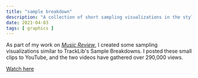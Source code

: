 ```yaml
---
title: "sample breakdown"
description: "A collection of short sampling visualizations in the style of TrackLib."
date: 2021-04-03
tags: [ graphics ]
---
```

As part of my work on <a href="/projects/the-loft" target="_self">*Music Review*</a>, I created some sampling visualizations similar to TrackLib's Sample Breakdowns. I posted these small clips to YouTube, and the two videos have gathered over 290,000 views.

[Watch here](https://youtube.com/playlist?list=PL5G0f7WgAt1p2LeNsttCCOS8dUNPIB56t)